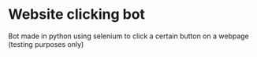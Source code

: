 # Website clicking bot
 Bot made in python using selenium to click a certain button on a webpage (testing purposes only)
